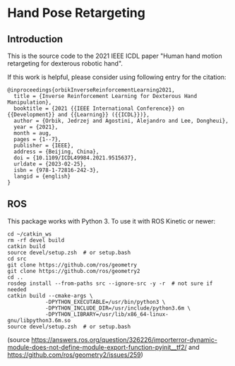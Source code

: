# Hand Pose Retargeting

## Introduction

This is the source code to the 2021 IEEE ICDL paper "Human hand motion retargeting for dexterous robotic hand".

If this work is helpful, please consider using following entry for the citation:

```
@inproceedings{orbikInverseReinforcementLearning2021,
  title = {Inverse Reinforcement Learning for Dexterous Hand Manipulation},
  booktitle = {2021 {{IEEE International Conference}} on {{Development}} and {{Learning}} ({{ICDL}})},
  author = {Orbik, Jedrzej and Agostini, Alejandro and Lee, Dongheui},
  year = {2021},
  month = aug,
  pages = {1--7},
  publisher = {IEEE},
  address = {Beijing, China},
  doi = {10.1109/ICDL49984.2021.9515637},
  urldate = {2023-02-25},
  isbn = {978-1-72816-242-3},
  langid = {english}
}
```

## ROS

This package works with Python 3. To use it with ROS Kinetic or newer:

```
cd ~/catkin_ws
rm -rf devel build
catkin build
source devel/setup.zsh  # or setup.bash
cd src 
git clone https://github.com/ros/geometry
git clone https://github.com/ros/geometry2
cd ..
rosdep install --from-paths src --ignore-src -y -r  # not sure if needed
catkin build --cmake-args \
            -DPYTHON_EXECUTABLE=/usr/bin/python3 \
            -DPYTHON_INCLUDE_DIR=/usr/include/python3.6m \
            -DPYTHON_LIBRARY=/usr/lib/x86_64-linux-gnu/libpython3.6m.so
source devel/setup.zsh  # or setup.bash
```
(source https://answers.ros.org/question/326226/importerror-dynamic-module-does-not-define-module-export-function-pyinit__tf2/ and https://github.com/ros/geometry2/issues/259)
